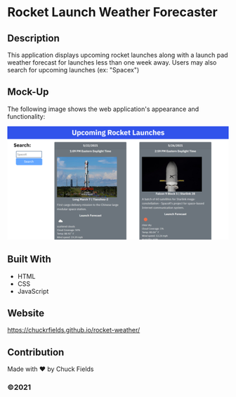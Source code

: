 # Rocket Launch Weather Forecaster

## Description

This application displays upcoming rocket launches along with a launch pad weather forecast for launches less than one week away. Users may also search for upcoming launches (ex: "Spacex")

## Mock-Up

The following image shows the web application's appearance and functionality:

![rocket weather demo](./assets/rocketweather.png)

## Built With
* HTML
* CSS
* JavaScript

## Website
https://chuckrfields.github.io/rocket-weather/

## Contribution
Made with ❤️ by Chuck Fields

### ©️2021  
